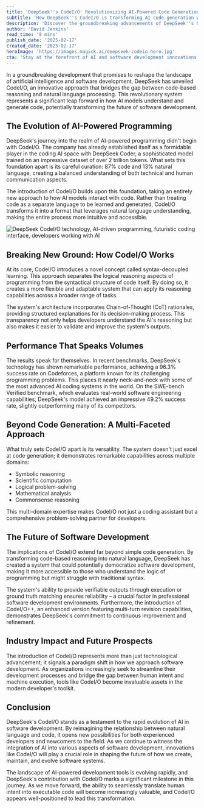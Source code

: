 ```yaml
---
title: 'DeepSeek''s CodeI/O: Revolutionizing AI-Powered Code Generation Through Natural Language Understanding'
subtitle: 'How DeepSeek''s CodeI/O is transforming AI code generation with natural language processing'
description: 'Discover the groundbreaking advancements of DeepSeek''s CodeI/O that are setting new standards in AI-driven software development by turning programming logic into natural language, making coding more accessible and intuitive.'
author: 'David Jenkins'
read_time: '8 mins'
publish_date: '2025-02-17'
created_date: '2025-02-17'
heroImage: 'https://images.magick.ai/deepseek-codeio-hero.jpg'
cta: 'Stay at the forefront of AI and software development innovations! Follow us on LinkedIn for regular updates on groundbreaking technologies like DeepSeek''s CodeI/O and other transformative developments in the tech world.'
---
```


In a groundbreaking development that promises to reshape the landscape of artificial intelligence and software development, DeepSeek has unveiled CodeI/O, an innovative approach that bridges the gap between code-based reasoning and natural language processing. This revolutionary system represents a significant leap forward in how AI models understand and generate code, potentially transforming the future of software development.

## The Evolution of AI-Powered Programming

DeepSeek's journey into the realm of AI-powered programming didn't begin with CodeI/O. The company has already established itself as a formidable player in the coding AI space with DeepSeek Coder, a sophisticated model trained on an impressive dataset of over 2 trillion tokens. What sets this foundation apart is its careful curation: 87% code and 13% natural language, creating a balanced understanding of both technical and human communication aspects.

The introduction of CodeI/O builds upon this foundation, taking an entirely new approach to how AI models interact with code. Rather than treating code as a separate language to be learned and generated, CodeI/O transforms it into a format that leverages natural language understanding, making the entire process more intuitive and accessible.

![DeepSeek CodeI/O technology, AI-driven programming, futuristic coding interface, developers working with AI](https://images.magick.ai/deepseek-codeio-tech.jpg)

## Breaking New Ground: How CodeI/O Works

At its core, CodeI/O introduces a novel concept called syntax-decoupled learning. This approach separates the logical reasoning aspects of programming from the syntactical structure of code itself. By doing so, it creates a more flexible and adaptable system that can apply its reasoning capabilities across a broader range of tasks.

The system's architecture incorporates Chain-of-Thought (CoT) rationales, providing structured explanations for its decision-making process. This transparency not only helps developers understand the AI's reasoning but also makes it easier to validate and improve the system's outputs.

## Performance That Speaks Volumes

The results speak for themselves. In recent benchmarks, DeepSeek's technology has shown remarkable performance, achieving a 96.3% success rate on Codeforces, a platform known for its challenging programming problems. This places it nearly neck-and-neck with some of the most advanced AI coding systems in the world. On the SWE-bench Verified benchmark, which evaluates real-world software engineering capabilities, DeepSeek's model achieved an impressive 49.2% success rate, slightly outperforming many of its competitors.

## Beyond Code Generation: A Multi-Faceted Approach

What truly sets CodeI/O apart is its versatility. The system doesn't just excel at code generation; it demonstrates remarkable capabilities across multiple domains:

- Symbolic reasoning
- Scientific computation
- Logical problem-solving
- Mathematical analysis
- Commonsense reasoning

This multi-domain expertise makes CodeI/O not just a coding assistant but a comprehensive problem-solving partner for developers.

## The Future of Software Development

The implications of CodeI/O extend far beyond simple code generation. By transforming code-based reasoning into natural language, DeepSeek has created a system that could potentially democratize software development, making it more accessible to those who understand the logic of programming but might struggle with traditional syntax.

The system's ability to provide verifiable outputs through execution or ground truth matching ensures reliability – a crucial factor in professional software development environments. Furthermore, the introduction of CodeI/O++, an enhanced version featuring multi-turn revision capabilities, demonstrates DeepSeek's commitment to continuous improvement and refinement.

## Industry Impact and Future Prospects

The introduction of CodeI/O represents more than just technological advancement; it signals a paradigm shift in how we approach software development. As organizations increasingly seek to streamline their development processes and bridge the gap between human intent and machine execution, tools like CodeI/O become invaluable assets in the modern developer's toolkit.

## Conclusion

DeepSeek's CodeI/O stands as a testament to the rapid evolution of AI in software development. By reimagining the relationship between natural language and code, it opens new possibilities for both experienced developers and newcomers to the field. As we continue to witness the integration of AI into various aspects of software development, innovations like CodeI/O will play a crucial role in shaping the future of how we create, maintain, and evolve software systems.

The landscape of AI-powered development tools is evolving rapidly, and DeepSeek's contribution with CodeI/O marks a significant milestone in this journey. As we move forward, the ability to seamlessly translate human intent into executable code will become increasingly valuable, and CodeI/O appears well-positioned to lead this transformation.